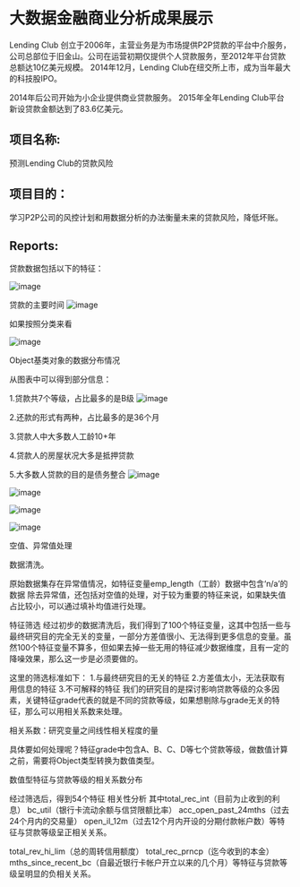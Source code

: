 # 大数据金融商业分析成果展示

Lending Club 创立于2006年，主营业务是为市场提供P2P贷款的平台中介服务，公司总部位于旧金山。公司在运营初期仅提供个人贷款服务，至2012年平台贷款总额达10亿美元规模。
2014年12月，Lending Club在纽交所上市，成为当年最大的科技股IPO。

2014年后公司开始为小企业提供商业贷款服务。
2015年全年Lending Club平台新设贷款金额达到了83.6亿美元。

## 项目名称:
预测Lending Club的贷款风险

## 项目目的：
学习P2P公司的风控计划和用数据分析的办法衡量未来的贷款风险，降低坏账。

## Reports:
贷款数据包括以下的特征：

![image](https://github.com/Bear-LaiOffer/BAandBigdata/blob/master/bigdataandBA/2.jpg)

贷款的主要时间
![image](https://github.com/Bear-LaiOffer/BAandBigdata/blob/master/bigdataandBA/dateissued.png)

如果按照分类来看

![image](https://github.com/Bear-LaiOffer/BAandBigdata/blob/master/bigdataandBA/dateissuedbyStates.png)

Object基类对象的数据分布情况

从图表中可以得到部分信息：

1.贷款共7个等级，占比最多的是B级
![image](https://github.com/Bear-LaiOffer/BAandBigdata/blob/master/bigdataandBA/loanamountbygrade.png)

2.还款的形式有两种，占比最多的是36个月

3.贷款人中大多数人工龄10+年

4.贷款人的房屋状况大多是抵押贷款

5.大多数人贷款的目的是债务整合
![image](https://github.com/Bear-LaiOffer/BAandBigdata/blob/master/bigdataandBA/why.png)

![image](https://github.com/Bear-LaiOffer/BAandBigdata/blob/master/bigdataandBA/density.png)

![image](https://github.com/Bear-LaiOffer/BAandBigdata/blob/master/bigdataandBA/loan.png)

![image](https://github.com/Bear-LaiOffer/BAandBigdata/blob/master/bigdataandBA/percentageof.png)


空值、异常值处理

数据清洗。

原始数据集存在异常值情况，如特征变量emp_length（工龄）数据中包含‘n/a’的数据
除去异常值，还包括对空值的处理，对于较为重要的特征来说，如果缺失值占比较小，可以通过填补均值进行处理。


特征筛选
经过初步的数据清洗后，我们得到了100个特征变量，这其中包括一些与最终研究目的完全无关的变量，一部分方差值很小、无法得到更多信息的变量。虽然100个特征变量不算多，但如果去掉一些无用的特征减少数据维度，且有一定的降噪效果，那么这一步是必须要做的。

这里的筛选标准如下：
1.与最终研究目的无关的特征
2.方差值太小，无法获取有用信息的特征
3.不可解释的特征
我们的研究目的是探讨影响贷款等级的众多因素，关键特征grade代表的就是不同的贷款等级，如果想剔除与grade无关的特征，那么可以用相关系数来处理。

相关系数：研究变量之间线性相关程度的量

具体要如何处理呢？特征grade中包含A、B、C、D等七个贷款等级，做数值计算之前，需要将Object类型转换为数值类型。




数值型特征与贷款等级的相关系数分布

经过筛选后，得到54个特征
相关性分析
其中total_rec_int（目前为止收到的利息）
bc_util（银行卡流动余额与信贷限额比率）
acc_open_past_24mths（过去24个月内的交易量）
open_il_12m（过去12个月内开设的分期付款帐户数）等特征与贷款等级呈正相关关系。

total_rev_hi_lim（总的周转信用额度）
total_rec_prncp（迄今收到的本金）
mths_since_recent_bc（自最近银行卡帐户开立以来的几个月）等特征与贷款等级呈明显的负相关关系。





